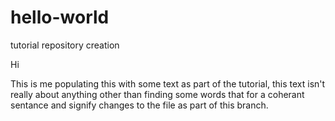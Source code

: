 # hello-world
tutorial repository creation

Hi

This is me populating this with some text as part of the tutorial, this text isn't really about anything other than finding some words that for a coherant sentance and signify changes to the file as part of this branch.
